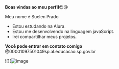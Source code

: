 **Boas vindas ao meu perfil**😍😘

Meu nome é Suelen Prado

* Estou estudando na Alura.
* Estou me desenvolvendo na linguagem javaScript.
* Irei compartilhar meus projetos.

**Você pode entrar em contato comigo**
@00001097501049sp.al.educacao.sp.gov.br


![](![image](https://github.com/user-attachments/assets/01341acb-d1a8-4f99-9c86-c3aed3bd220c)

